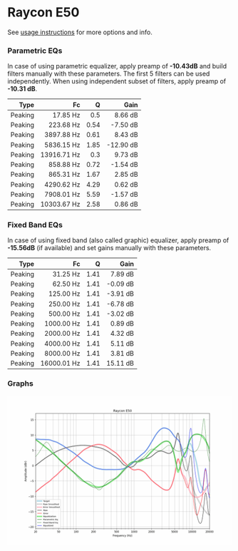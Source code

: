 # Raycon E50
See [usage instructions](https://github.com/jaakkopasanen/AutoEq#usage) for more options and info.

### Parametric EQs
In case of using parametric equalizer, apply preamp of **-10.43dB** and build filters manually
with these parameters. The first 5 filters can be used independently.
When using independent subset of filters, apply preamp of **-10.31 dB**.

| Type    | Fc          |    Q | Gain      |
|--------:|------------:|-----:|----------:|
| Peaking | 17.85 Hz    | 0.5  | 8.66 dB   |
| Peaking | 223.68 Hz   | 0.54 | -7.50 dB  |
| Peaking | 3897.88 Hz  | 0.61 | 8.43 dB   |
| Peaking | 5836.15 Hz  | 1.85 | -12.90 dB |
| Peaking | 13916.71 Hz | 0.3  | 9.73 dB   |
| Peaking | 858.88 Hz   | 0.72 | -1.54 dB  |
| Peaking | 865.31 Hz   | 1.67 | 2.85 dB   |
| Peaking | 4290.62 Hz  | 4.29 | 0.62 dB   |
| Peaking | 7908.01 Hz  | 5.59 | -1.57 dB  |
| Peaking | 10303.67 Hz | 2.58 | 0.86 dB   |

### Fixed Band EQs
In case of using fixed band (also called graphic) equalizer, apply preamp of **-15.56dB**
(if available) and set gains manually with these parameters.

| Type    | Fc          |    Q | Gain     |
|--------:|------------:|-----:|---------:|
| Peaking | 31.25 Hz    | 1.41 | 7.89 dB  |
| Peaking | 62.50 Hz    | 1.41 | -0.09 dB |
| Peaking | 125.00 Hz   | 1.41 | -3.91 dB |
| Peaking | 250.00 Hz   | 1.41 | -6.78 dB |
| Peaking | 500.00 Hz   | 1.41 | -3.02 dB |
| Peaking | 1000.00 Hz  | 1.41 | 0.89 dB  |
| Peaking | 2000.00 Hz  | 1.41 | 4.32 dB  |
| Peaking | 4000.00 Hz  | 1.41 | 5.11 dB  |
| Peaking | 8000.00 Hz  | 1.41 | 3.81 dB  |
| Peaking | 16000.01 Hz | 1.41 | 15.11 dB |

### Graphs
![](./Raycon%20E50.png)